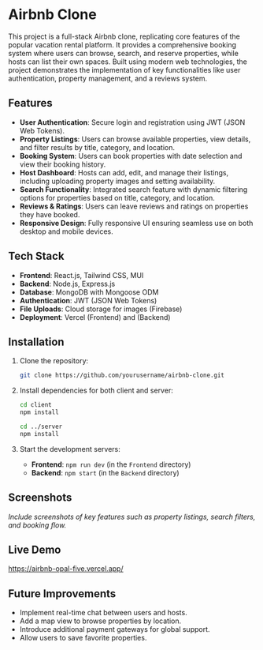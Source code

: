 # Airbnb Clone

This project is a full-stack Airbnb clone, replicating core features of the popular vacation rental platform. It provides a comprehensive booking system where users can browse, search, and reserve properties, while hosts can list their own spaces. Built using modern web technologies, the project demonstrates the implementation of key functionalities like user authentication, property management, and a reviews system.

## Features

- **User Authentication**: Secure login and registration using JWT (JSON Web Tokens).
- **Property Listings**: Users can browse available properties, view details, and filter results by title, category, and location.
- **Booking System**: Users can book properties with date selection and view their booking history.
- **Host Dashboard**: Hosts can add, edit, and manage their listings, including uploading property images and setting availability.
- **Search Functionality**: Integrated search feature with dynamic filtering options for properties based on title, category, and location.
- **Reviews & Ratings**: Users can leave reviews and ratings on properties they have booked.
- **Responsive Design**: Fully responsive UI ensuring seamless use on both desktop and mobile devices.

## Tech Stack

- **Frontend**: React.js, Tailwind CSS, MUI
- **Backend**: Node.js, Express.js
- **Database**: MongoDB with Mongoose ODM
- **Authentication**: JWT (JSON Web Tokens)
- **File Uploads**: Cloud storage for images (Firebase)
- **Deployment**: Vercel (Frontend) and (Backend)

## Installation

1. Clone the repository:

   ```bash
   git clone https://github.com/yourusername/airbnb-clone.git
   ```

2. Install dependencies for both client and server:

   ```bash
   cd client
   npm install

   cd ../server
   npm install
   ```

3. Start the development servers:

   - **Frontend**: `npm run dev` (in the `Frontend` directory)
   - **Backend**: `npm start` (in the `Backend` directory)

## Screenshots

_Include screenshots of key features such as property listings, search filters, and booking flow._

## Live Demo
https://airbnb-opal-five.vercel.app/

## Future Improvements

- Implement real-time chat between users and hosts.
- Add a map view to browse properties by location.
- Introduce additional payment gateways for global support.
- Allow users to save favorite properties.

